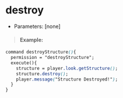 # destroy

* Parameters: \[none\]

> #### Example:

```css
command destroyStructure(){
  permission = "destroyStructure";
  execute(){
    structure = player.look.getStructure();
    structure.destroy();
    player.message("Structure Destroyed!");
  }
}
```

